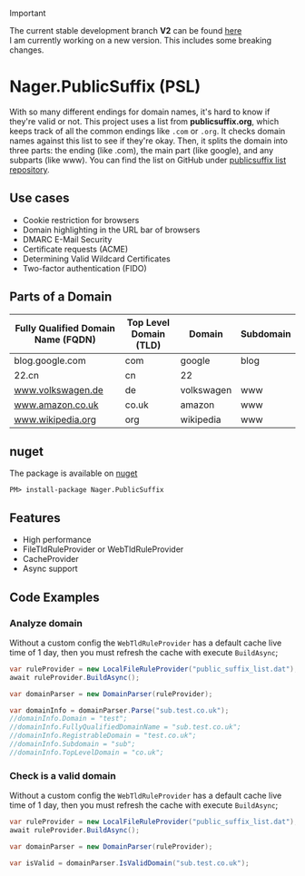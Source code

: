 > [!IMPORTANT]
> The current stable development branch **V2** can be found [here](https://github.com/nager/Nager.PublicSuffix/tree/v2)<br>
> I am currently working on a new version. This includes some breaking changes.


# Nager.PublicSuffix (PSL)

With so many different endings for domain names, it's hard to know if they're valid or not. This project uses a list from **publicsuffix.org**, which keeps track of all the common endings like `.com` or `.org`. It checks domain names against this list to see if they're okay. Then, it splits the domain into three parts: the ending (like .com), the main part (like google), and any subparts (like www). You can find the list on GitHub under [publicsuffix list repository](https://github.com/publicsuffix/list).

## Use cases

- Cookie restriction for browsers
- Domain highlighting in the URL bar of browsers
- DMARC E-Mail Security
- Certificate requests (ACME)
- Determining Valid Wildcard Certificates
- Two-factor authentication (FIDO)

## Parts of a Domain

 Fully Qualified Domain Name (FQDN) | Top Level Domain (TLD) | Domain     | Subdomain |
--------------------------- | ------------------------------ | ---------- | --------- |
blog.google.com             | com                            | google     | blog      |
22.cn                       | cn                             | 22         |           |
www.volkswagen.de           | de                             | volkswagen | www       |
www.amazon.co.uk            | co.uk                          | amazon     | www       |
www.wikipedia.org           | org                            | wikipedia  | www       |

## nuget
The package is available on [nuget](https://www.nuget.org/packages/Nager.PublicSuffix)
```
PM> install-package Nager.PublicSuffix
```

## Features
- High performance
- FileTldRuleProvider or WebTldRuleProvider
- CacheProvider
- Async support

## Code Examples

### Analyze domain
Without a custom config the `WebTldRuleProvider` has a default cache live time of 1 day, then you must refresh the cache with execute `BuildAsync`;
```cs
var ruleProvider = new LocalFileRuleProvider("public_suffix_list.dat");
await ruleProvider.BuildAsync();

var domainParser = new DomainParser(ruleProvider);

var domainInfo = domainParser.Parse("sub.test.co.uk");
//domainInfo.Domain = "test";
//domainInfo.FullyQualifiedDomainName = "sub.test.co.uk";
//domainInfo.RegistrableDomain = "test.co.uk";
//domainInfo.Subdomain = "sub";
//domainInfo.TopLevelDomain = "co.uk";
```

### Check is a valid domain
Without a custom config the `WebTldRuleProvider` has a default cache live time of 1 day, then you must refresh the cache with execute `BuildAsync`;
```cs
var ruleProvider = new LocalFileRuleProvider("public_suffix_list.dat");
await ruleProvider.BuildAsync();

var domainParser = new DomainParser(ruleProvider);

var isValid = domainParser.IsValidDomain("sub.test.co.uk");
```

